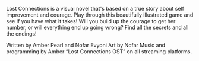 Lost Connections is a visual novel that's based on a true story about self improvement and courage. Play through this beautifully illustrated game and see if you have what it takes! Will you build up the courage to get her number, or will everything end up going wrong? Find all the secrets and all the endings!

Written by Amber Pearl and Nofar Evyoni
Art by Nofar
Music and programming by Amber
“Lost Connections OST” on all streaming platforms.
